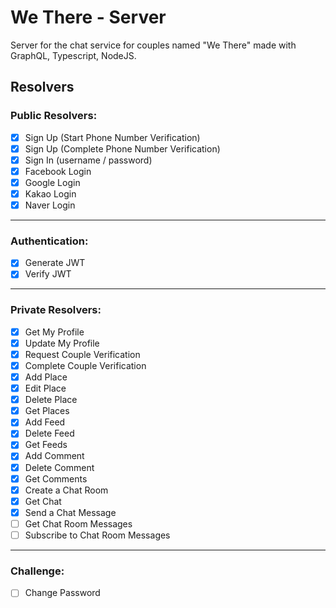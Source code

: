 # We There - Server

Server for the chat service for couples named "We There" made with GraphQL, Typescript, NodeJS.

## Resolvers

### Public Resolvers:

- [x] Sign Up (Start Phone Number Verification)
- [x] Sign Up (Complete Phone Number Verification)
- [x] Sign In (username / password)
- [x] Facebook Login
- [x] Google Login
- [x] Kakao Login
- [x] Naver Login

---

### Authentication:

- [x] Generate JWT
- [x] Verify JWT

---

### Private Resolvers:

- [x] Get My Profile
- [x] Update My Profile
- [x] Request Couple Verification
- [x] Complete Couple Verification
- [x] Add Place
- [x] Edit Place
- [x] Delete Place
- [x] Get Places
- [x] Add Feed
- [x] Delete Feed
- [x] Get Feeds
- [x] Add Comment
- [x] Delete Comment
- [x] Get Comments
- [x] Create a Chat Room
- [x] Get Chat
- [x] Send a Chat Message
- [ ] Get Chat Room Messages
- [ ] Subscribe to Chat Room Messages

---

### Challenge:

- [ ] Change Password
